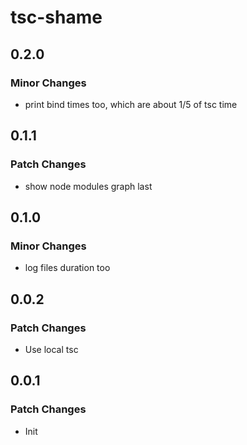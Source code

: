 # tsc-shame

## 0.2.0

### Minor Changes

- print bind times too, which are about 1/5 of tsc time

## 0.1.1

### Patch Changes

- show node modules graph last

## 0.1.0

### Minor Changes

- log files duration too

## 0.0.2

### Patch Changes

- Use local tsc

## 0.0.1

### Patch Changes

- Init
